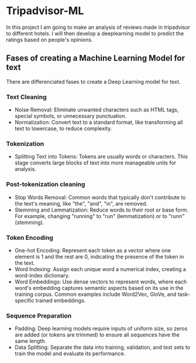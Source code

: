 # Tripadvisor-ML
In this project I am going to make an analysis of reviews made in tripadvisor to different hotels. I will then develop a deeplearning model to predict the ratings based on people's opinions.

## Fases of creating a Machine Learning Model for text
There are differenciated fases to create a Deep Learning model for text.

### Text Cleaning

- Noise Removal: Eliminate unwanted characters such as HTML tags, special symbols, or unnecessary punctuation.
- Normalization: Convert text to a standard format, like transforming all text to lowercase, to reduce complexity.

### Tokenization

- Splitting Text into Tokens: Tokens are usually words or characters. This stage converts large blocks of text into more manageable units for analysis.

### Post-tokenization cleaning

- Stop Words Removal: Common words that typically don't contribute to the text's meaning, like "the", "and", "in", are removed.
- Stemming and Lemmatization: Reduce words to their root or base form. For example, changing "running" to "run" (lemmatization) or to "runn" (stemming).

### Token Encoding

- One-hot Encoding: Represent each token as a vector where one element is 1 and the rest are 0, indicating the presence of the token in the text.
- Word Indexing: Assign each unique word a numerical index, creating a word-index dictionary.
- Word Embeddings: Use dense vectors to represent words, where each word's embedding captures semantic aspects based on its use in the training corpus. Common examples include Word2Vec, GloVe, and task-specific trained embeddings.

### Sequence Preparation

- Padding: Deep learning models require inputs of uniform size, so zeros are added (or tokens are trimmed) to ensure all sequences have the same length.
- Data Splitting: Separate the data into training, validation, and test sets to train the model and evaluate its performance.